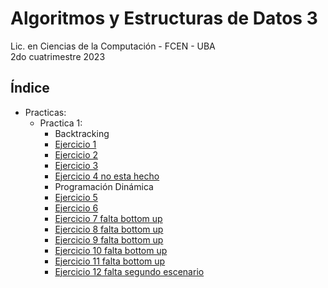# Algoritmos y Estructuras de Datos 3

Lic. en Ciencias de la Computación - FCEN - UBA\
2do cuatrimestre 2023

## Índice
- Practicas:
    - Practica 1:
        - Backtracking
        - [Ejercicio 1](practicas/practica%201/Ej_01.cpp)
        - [Ejercicio 2](practicas/practica%201/Ej_02.cpp)
        - [Ejercicio 3](practicas/practica%201/Ej_03.cpp)
        - [Ejercicio 4 no esta hecho](practicas/practica%201/Ej_04.cpp) 
        - Programación Dinámica
        - [Ejercicio 5](practicas/practica%201/Ej_05.cpp)
        - [Ejercicio 6](practicas/practica%201/Ej_06.cpp)
        - [Ejercicio 7 falta bottom up](practicas/practica%201/Ej_07.cpp)
        - [Ejercicio 8 falta bottom up](practicas/practica%201/Ej_08.cpp)
        - [Ejercicio 9 falta bottom up](practicas/practica%201/Ej_09.cpp)
        - [Ejercicio 10 falta bottom up](practicas/practica%201/Ej_10.cpp)
        - [Ejercicio 11 falta bottom up](practicas/practica%201/Ej_11.cpp)
        - [Ejercicio 12 falta segundo escenario](practicas/practica%201/Ej_12.cpp)